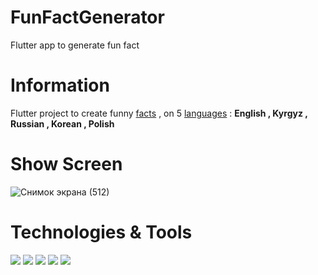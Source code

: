 # FunFactGenerator

Flutter app to generate fun fact

# Information

Flutter project to create funny [facts](https://asli-fun-fact-api.herokuapp.com) , on 5 [languages](https://translate.google.com) : **English , Kyrgyz , Russian , Korean , Polish**

# Show Screen 

![Снимок экрана (512)](https://user-images.githubusercontent.com/45388866/154818291-8231a154-ef7e-4f84-9f0f-5093f204d9e1.png)

# Technologies & Tools

![](https://img.shields.io/badge/Code-Flutter-informational?style=flat&logo=<LOGO_NAME>&logoColor=white&color=d9d9ff)
![](https://img.shields.io/badge/Code-RESTApi-informational?style=flat&logo=<LOGO_NAME>&logoColor=white&color=d9d9ff)
![](https://img.shields.io/badge/OS-Android-informational?style=flat&logo=<LOGO_NAME>&logoColor=white&color=b3ffb9)
![](https://img.shields.io/badge/OS-IOS-informational?style=flat&logo=<LOGO_NAME>&logoColor=white&color=b3ffb9)
![](https://img.shields.io/badge/Available-Desktop-informational?style=flat&logo=<LOGO_NAME>&logoColor=white&color=ffc0b3)
